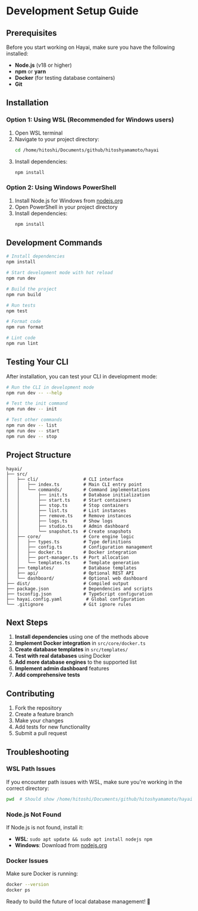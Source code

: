 # Development Setup Guide

## Prerequisites

Before you start working on Hayai, make sure you have the following installed:

- **Node.js** (v18 or higher)
- **npm** or **yarn**
- **Docker** (for testing database containers)
- **Git**

## Installation

### Option 1: Using WSL (Recommended for Windows users)

1. Open WSL terminal
2. Navigate to your project directory:
   ```bash
   cd /home/hitoshi/Documents/github/hitoshyamamoto/hayai
   ```
3. Install dependencies:
   ```bash
   npm install
   ```

### Option 2: Using Windows PowerShell

1. Install Node.js for Windows from [nodejs.org](https://nodejs.org/)
2. Open PowerShell in your project directory
3. Install dependencies:
   ```powershell
   npm install
   ```

## Development Commands

```bash
# Install dependencies
npm install

# Start development mode with hot reload
npm run dev

# Build the project
npm run build

# Run tests
npm test

# Format code
npm run format

# Lint code
npm run lint
```

## Testing Your CLI

After installation, you can test your CLI in development mode:

```bash
# Run the CLI in development mode
npm run dev -- --help

# Test the init command
npm run dev -- init

# Test other commands
npm run dev -- list
npm run dev -- start
npm run dev -- stop
```

## Project Structure

```
hayai/
├── src/
│   ├── cli/                 # CLI interface
│   │   ├── index.ts         # Main CLI entry point
│   │   └── commands/        # Command implementations
│   │       ├── init.ts      # Database initialization
│   │       ├── start.ts     # Start containers
│   │       ├── stop.ts      # Stop containers
│   │       ├── list.ts      # List instances
│   │       ├── remove.ts    # Remove instances
│   │       ├── logs.ts      # Show logs
│   │       ├── studio.ts    # Admin dashboard
│   │       └── snapshot.ts  # Create snapshots
│   ├── core/                # Core engine logic
│   │   ├── types.ts         # Type definitions
│   │   ├── config.ts        # Configuration management
│   │   ├── docker.ts        # Docker integration
│   │   ├── port-manager.ts  # Port allocation
│   │   └── templates.ts     # Template generation
│   ├── templates/           # Database templates
│   ├── api/                 # Optional REST API
│   └── dashboard/           # Optional web dashboard
├── dist/                    # Compiled output
├── package.json             # Dependencies and scripts
├── tsconfig.json            # TypeScript configuration
├── hayai.config.yaml         # Global configuration
└── .gitignore               # Git ignore rules
```

## Next Steps

1. **Install dependencies** using one of the methods above
2. **Implement Docker integration** in `src/core/docker.ts`
3. **Create database templates** in `src/templates/`
4. **Test with real databases** using Docker
5. **Add more database engines** to the supported list
6. **Implement admin dashboard** features
7. **Add comprehensive tests**

## Contributing

1. Fork the repository
2. Create a feature branch
3. Make your changes
4. Add tests for new functionality
5. Submit a pull request

## Troubleshooting

### WSL Path Issues
If you encounter path issues with WSL, make sure you're working in the correct directory:
```bash
pwd  # Should show /home/hitoshi/Documents/github/hitoshyamamoto/hayai
```

### Node.js Not Found
If Node.js is not found, install it:
- **WSL**: `sudo apt update && sudo apt install nodejs npm`
- **Windows**: Download from [nodejs.org](https://nodejs.org/)

### Docker Issues
Make sure Docker is running:
```bash
docker --version
docker ps
```

Ready to build the future of local database management! 🚀 